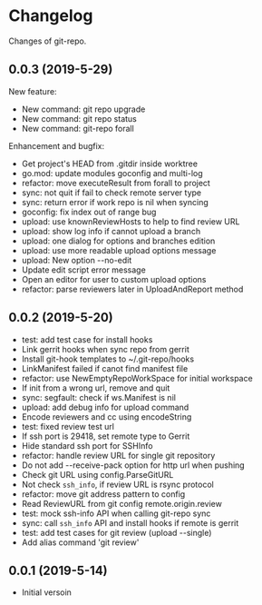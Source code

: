 # Changelog

Changes of git-repo.

## 0.0.3 (2019-5-29)

New feature:

+ New command: git repo upgrade
+ New command: git repo status
+ New command: git-repo forall

Enhancement and bugfix:

+ Get project's HEAD from .gitdir inside worktree
+ go.mod: update modules goconfig and multi-log
+ refactor: move executeResult from forall to project
+ sync: not quit if fail to check remote server type
+ sync: return error if work repo is nil when syncing
+ goconfig: fix index out of range bug
+ upload: use knownReviewHosts to help to find review URL
+ upload: show log info if cannot upload a branch
+ upload: one dialog for options and branches edition
+ upload: use more readable upload options message
+ upload: New option --no-edit
+ Update edit script error message
+ Open an editor for user to custom upload options
+ refactor: parse reviewers later in UploadAndReport method

## 0.0.2 (2019-5-20)

+ test: add test case for install hooks
+ Link gerrit hooks when sync repo from gerrit
+ Install git-hook templates to ~/.git-repo/hooks
+ LinkManifest failed if canot find manifest file
+ refactor: use NewEmptyRepoWorkSpace for initial workspace
+ If init from a wrong url, remove and quit
+ sync: segfault: check if ws.Manifest is nil
+ upload: add debug info for upload command
+ Encode reviewers and cc using encodeString
+ test: fixed review test url
+ If ssh port is 29418, set remote type to Gerrit
+ Hide standard ssh port for SSHInfo
+ refactor: handle review URL for single git repository
+ Do not add --receive-pack option for http url when pushing
+ Check git URL using config.ParseGitURL
+ Not check `ssh_info`, if review URL is rsync protocol
+ refactor: move git address pattern to config
+ Read ReviewURL from git config remote.origin.review
+ test: mock ssh-info API when calling git-repo sync
+ sync: call `ssh_info` API and install hooks if remote is gerrit
+ test: add test cases for git review (upload --single)
+ Add alias command 'git review'

## 0.0.1 (2019-5-14)

+ Initial versoin
